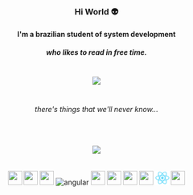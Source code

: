 
<h3 display="flex", align="center">Hi World 👽</h3>
<h4 display="flex", align="center">I'm a brazilian student of system development</h3>
<h5 display="flex", align="center"><i>who likes to read in free time.</i></h6>

<br>
 <div align="center">
    <img src="https://github.githubassets.com/images/mona-loading-dark.gif" width="100">
 </div> 
<br>
 
<h6 display="flex", align="center"><i>there's things that we'll never know...</i></h6>
<br>

<p align="center">
  <img src="https://capsule-render.vercel.app/api?type=waving&color=C0C6C8&height=60&section=footer&width=100"/>
</p>
 
<br>
<div align="center" style="display: inline_block">
    <img src="https://cdn.jsdelivr.net/gh/devicons/devicon/icons/html5/html5-plain.svg" width="28" height="28"/>
    <img src="https://cdn.jsdelivr.net/gh/devicons/devicon/icons/css3/css3-plain.svg" width="28" height="28"/>
    <img src="https://cdn.jsdelivr.net/gh/devicons/devicon/icons/java/java-plain.svg" width="28" height="28"/>
    <img src="https://angular.io/assets/images/logos/angular/angular.svg" alt="angular" width="28" height="28"/></a>  
    <img src="https://cdn.jsdelivr.net/gh/devicons/devicon/icons/javascript/javascript-original.svg" width="28" height="28"/>
    <img src="https://cdn.jsdelivr.net/gh/devicons/devicon/icons/typescript/typescript-original.svg" width="28" height="28"/>
    <img src="https://cdn.jsdelivr.net/gh/devicons/devicon/icons/ionic/ionic-original.svg" width="28" height="28"/>
    <img src="https://cdn.jsdelivr.net/gh/devicons/devicon/icons/bootstrap/bootstrap-plain.svg"  width="28" height="28"/>
    <img src="https://raw.githubusercontent.com/devicons/devicon/master/icons/react/react-original.svg" width="28" height="28" >
    <img src="https://cdn.jsdelivr.net/gh/devicons/devicon/icons/mysql/mysql-original.svg" width="28" height="28"/>
</div>
  

